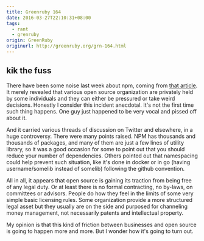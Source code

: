 ```yaml
---
title: Greenruby 164
date: 2016-03-27T22:10:31+08:00
tags:
  - rant
  - grenruby
origin: GreenRuby
originurl: http://greenruby.org/grn-164.html
---
```

## kik the fuss

There have been some noise last week about npm, coming from [that
article][liberated_modules]. It merely revealed that various open source
organization are privately held by some individuals and they can either be
pressured or take weird decisions. Honestly I consider this incident
anecdotal. It's not the first time such thing happens. One guy just happened
to be very vocal and pissed off about it.

And it carried various threads of discussion on Twitter and elsewhere, in a
huge controversy. There were many points raised. NPM has thousands and
thousands of packages, and many of them are just a few lines of utility
library, so it was a good occasion for some to point out that you should
reduce your number of dependencies. Others pointed out that namespacing could
help prevent such situation, like it's done in docker or in go (having
username/somelib instead of somelib) following the github convention.

All in all, it appears that open source is gaining its traction from being
free of any legal duty. Or at least there is no formal contracting, no
by-laws, on committees or advisors. People do how they feel in the limits of
some very simple basic licensing rules. Some organization provide a more
structured legal asset but they usually are on the side and purposed for
channeling money management, not necessarily patents and intellectual
property.

My opinion is that this kind of friction between businesses and open source is
going to happen more and more. But I wonder how it's going to turn out.

[liberated_modules]: https://medium.com/@azerbike/i-ve-just-liberated-my-modules-9045c06be67c#.evxywifiu
